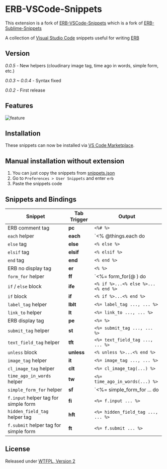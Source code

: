 # ERB-VSCode-Snippets

This extension is a fork of [ERB-VSCode-Snippets](https://github.com/ZneuRay/ERB-VSCode-Snippets) which is a fork of [ERB-Sublime-Snippets](https://github.com/matthewrobertson/ERB-Sublime-Snippets)

A collection of [Visual Studio Code](https://code.visualstudio.com/) snippets useful for writing [ERB](http://ruby-doc.org/stdlib-1.9.3/libdoc/erb/rdoc/ERB.html)

## Version

_0.0.5_ - New helpers (cloudinary image tag, time ago in words, simple form, etc.)

_0.0.3 ~ 0.0.4_ - Syntax fixed

_0.0.2_ - First release

## Features

![feature](images/feature.gif?raw=true)

## Installation

These snippets can now be installed via [VS Code Marketplace](https://marketplace.visualstudio.com/VSCode).

<!-- ## Manual installation with extension

1. Download [erb-vscode-snippets.vsix](https://raw.githubusercontent.com/rayhanw/ERB-VSCode-Snippets/master/bin/erb-vscode-snippets.vsix)
2. Press `F1` enter `ext vsix`
3. Select `erb-vscode-snippets.vsix` -->

## Manual installation without extension

1. You can just copy the snippets from [snippets.json](https://raw.githubusercontent.com/rayhanw/ERB-VSCode-Snippets/master/snippets/snippets.json)
2. Go to `Preferences > User Snippets` and enter `erb`
3. Paste the snippets code

## Snippets and Bindings

| Snippet                               | Tab Trigger | Output                              |
| ------------------------------------- | ----------- | ----------------------------------- |
| ERB comment tag                       | **pc**      | `<%# %>`                            |
| `each` helper                         | **each**    | `<% @things.each do |thing| %> ...` |
| `else` tag                            | **else**    | `<% else %>`                        |
| `elsif` tag                           | **elsif**   | `<% elsif %>`                       |
| `end` tag                             | **end**     | `<% end %>`                         |
| ERB no display tag                    | **er**      | `<% %>`                             |
| `form_for` helper                     | **ff**      | `<%= form_for(@ ) do |f| %> ...`    |
| `if` / `else` block                   | **ife**     | `<% if %>...<% else %>...<% end %>` |
| `if` block                            | **if**      | `<% if %>...<% end %>`              |
| `label_tag` helper                    | **lblt**    | `<%= label_tag ..., ... %>`         |
| `link_to` helper                      | **lt**      | `<%= link_to ..., ... %>`           |
| ERB display tag                       | **pe**      | `<%= %>`                            |
| `submit_tag` helper                   | **st**      | `<%= submit_tag ..., ... %>`        |
| `text_field_tag` helper               | **tft**     | `<%= text_field_tag ..., ... %>`    |
| `unless` block                        | **unless**  | `<% unless %>...<% end %>`          |
| `image_tag` helper                    | **it**      | `<%= image_tag ..., ... %>`         |
| `cl_image_tag` helper                 | **clt**     | `<%= cl_image_tag(...) %>`          |
| `time_ago_in_words` helper            | **tw**      | `<%= time_ago_in_words(...) %>`     |
| `simple_form_for` helper              | **sf**      | `<%= simple_form_for ... do |f| %>` |
| `f.input` helper tag for simple form  | **fi**      | `<%= f.input ... %>`                |
| `hidden_field_tag` helper tag         | **hft**     | `<%= hidden_field_tag ..., ... %>`  |
| `f.submit` helper tag for simple form | **ft**      | `<%= f.submit ... %>`               |

## License

Released under [WTFPL, Version 2](https://raw.githubusercontent.com/rayhanw/ERB-VSCode-Snippets/master/LICENSE.txt)
